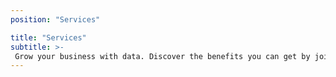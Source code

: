 ```yaml
---
position: "Services"

title: "Services"
subtitle: >-
 Grow your business with data.​ Discover the benefits you can get by joining the ​Open Data Hub services.
---
```

